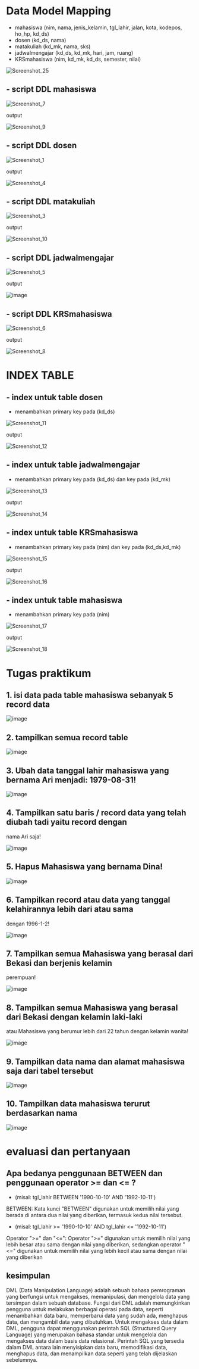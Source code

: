 # Data Model Mapping

- mahasiswa (nim, nama, jenis_kelamin, tgl_lahir, jalan, kota, kodepos, ho_hp, kd_ds)
- dosen (kd_ds, nama)
- matakuliah (kd_mk, nama, sks)
- jadwalmengajar (kd_ds, kd_mk, hari, jam, ruang)
- KRSmahasiswa (nim, kd_mk, kd_ds, semester, nilai)

![Screenshot_25](https://user-images.githubusercontent.com/115523263/232718918-70a4bb74-57c5-4c4d-9103-c838f228f742.png)

## - script DDL mahasiswa

![Screenshot_7](https://user-images.githubusercontent.com/115523263/232721184-3a79fe9f-2942-461d-8644-e78e9e74681e.png)

output

![Screenshot_9](https://user-images.githubusercontent.com/115523263/232721637-58f79a19-f60c-4791-baf6-4fd324999303.png)

## - script DDL dosen

![Screenshot_1](https://user-images.githubusercontent.com/115523263/232725312-c6a5be64-0de2-47a3-9d31-6445716de03f.png)

output

![Screenshot_4](https://user-images.githubusercontent.com/115523263/232725393-b168bbbb-83ff-407e-9fae-4934946b4fcd.png)

## - script DDL matakuliah

![Screenshot_3](https://user-images.githubusercontent.com/115523263/232722251-5a680c72-48e2-4ea9-b75c-3e6e242eb993.png)

output

![Screenshot_10](https://user-images.githubusercontent.com/115523263/232722428-a0b1b411-305c-4608-b0ba-03e90af8f094.png)

## - script DDL jadwalmengajar

![Screenshot_5](https://user-images.githubusercontent.com/115523263/232722600-cc7d74cd-a1a4-4b27-a70e-2a7db39d48c0.png)

output 

![image](https://user-images.githubusercontent.com/115523263/232726442-aec36134-e953-49b8-89b0-be1cc47036ab.png)

## - script DDL KRSmahasiswa

![Screenshot_6](https://user-images.githubusercontent.com/115523263/232722997-de19e2e7-ee2a-4255-ba2a-b555ae425c7e.png)

output

![Screenshot_8](https://user-images.githubusercontent.com/115523263/232723139-4ea48516-efcc-4371-a67a-7c5c2c9e707d.png)
# INDEX TABLE

## - index untuk table dosen
- menambahkan primary key pada (kd_ds)

![Screenshot_11](https://user-images.githubusercontent.com/115523263/232727608-aa87661d-d1ce-4df5-a6e7-f150d5a519d8.png)

output 

![Screenshot_12](https://user-images.githubusercontent.com/115523263/232727756-bb20b070-0d99-4743-ab7e-612b21f2eb5d.png)

## - index untuk table jadwalmengajar
- menambahkan primary key pada (kd_ds) dan key pada (kd_mk)

![Screenshot_13](https://user-images.githubusercontent.com/115523263/232728552-62a62f8b-70d9-45a8-b51b-b600175d620c.png)

output

![Screenshot_14](https://user-images.githubusercontent.com/115523263/232728344-604060c1-8fbc-44a5-afde-b5894abe1918.png)

## - index untuk table KRSmahasiswa
- menambahkan primary key pada (nim) dan key pada (kd_ds,kd_mk)

![Screenshot_15](https://user-images.githubusercontent.com/115523263/232728828-5ad53785-ec45-4d02-8366-814925bb8ffd.png)

output

![Screenshot_16](https://user-images.githubusercontent.com/115523263/232728918-fc6b9d90-8809-476f-8de4-0e6fd62e1e21.png)

## - index untuk table mahasiswa
- menambahkan primary key pada (nim)

![Screenshot_17](https://user-images.githubusercontent.com/115523263/232729250-78c35fdd-1641-40e7-908d-ffc82a589cf4.png)

output

![Screenshot_18](https://user-images.githubusercontent.com/115523263/232729308-ccdefb0e-0a0b-48e4-bb33-f878f380dd28.png)

# Tugas praktikum

## 1. isi data pada table mahasiswa sebanyak 5 record data

![image](https://user-images.githubusercontent.com/115523263/232890233-adb83190-2281-4db3-aed3-b043365463de.png)

## 2. tampilkan semua record table

![image](https://user-images.githubusercontent.com/115523263/232891216-597b3b99-f279-4e0e-8adb-92131ba88866.png)

## 3. Ubah data tanggal lahir mahasiswa yang bernama Ari menjadi: 1979-08-31!

![image](https://user-images.githubusercontent.com/115523263/232892551-df6b33f0-f114-4cde-be71-7eaccc82d606.png)

## 4. Tampilkan satu baris / record data yang telah diubah tadi yaitu record dengan
nama Ari saja!

![image](https://user-images.githubusercontent.com/115523263/232892871-1179f654-f2e5-444a-b538-4799095d6244.png)

## 5. Hapus Mahasiswa yang bernama Dina!

![image](https://user-images.githubusercontent.com/115523263/232893159-0068f4b8-8bf9-4bdb-a3e9-0862c51176a2.png)

## 6. Tampilkan record atau data yang tanggal kelahirannya lebih dari atau sama
dengan 1996-1-2!

![image](https://user-images.githubusercontent.com/115523263/232893506-447d106a-478d-4b13-8f83-bed9cf8f5ad7.png)

## 7. Tampilkan semua Mahasiswa yang berasal dari Bekasi dan berjenis kelamin
perempuan!

![image](https://user-images.githubusercontent.com/115523263/232893797-1728acfb-a4df-41d9-9f7f-36e49d597297.png)

## 8. Tampilkan semua Mahasiswa yang berasal dari Bekasi dengan kelamin laki-laki
atau Mahasiswa yang berumur lebih dari 22 tahun dengan kelamin wanita!

![image](https://user-images.githubusercontent.com/115523263/232894476-b22a4ede-fce9-42a5-865f-a1d207a01740.png)

## 9. Tampilkan data nama dan alamat mahasiswa saja dari tabel tersebut

![image](https://user-images.githubusercontent.com/115523263/232894706-d98b687f-8722-4cf8-ae73-26075760372d.png)

## 10. Tampilkan data mahasiswa terurut berdasarkan nama

![image](https://user-images.githubusercontent.com/115523263/232895015-f2db0b98-c800-40d2-9972-c2a47e04be8b.png)

# evaluasi dan pertanyaan
## Apa bedanya penggunaan BETWEEN dan penggunaan operator >= dan <= ?
- (misal: tgl_lahir BETWEEN '1990-10-10' AND '1992-10-11')

BETWEEN: Kata kunci "BETWEEN" digunakan untuk memilih nilai yang berada di antara dua nilai yang diberikan, termasuk kedua nilai tersebut.

- (misal: tgl_lahir >= '1990-10-10' AND tgl_lahir <= '1992-10-11')

Operator ">=" dan "<=": Operator ">=" digunakan untuk memilih nilai yang lebih besar atau sama dengan nilai yang diberikan, sedangkan operator "<=" digunakan untuk memilih nilai yang lebih kecil atau sama dengan nilai yang diberikan

## kesimpulan
DML (Data Manipulation Language) adalah sebuah bahasa pemrograman yang berfungsi untuk mengakses, memanipulasi, dan mengelola data yang tersimpan dalam sebuah database. Fungsi dari DML adalah memungkinkan pengguna untuk melakukan berbagai operasi pada data, seperti menambahkan data baru, memperbarui data yang sudah ada, menghapus data, dan mengambil data yang dibutuhkan. Untuk mengakses data dalam DML, pengguna dapat menggunakan perintah SQL (Structured Query Language) yang merupakan bahasa standar untuk mengelola dan mengakses data dalam basis data relasional. Perintah SQL yang tersedia dalam DML antara lain menyisipkan data baru, memodifikasi data, menghapus data, dan menampilkan data seperti yang telah dijelaskan sebelumnya.
